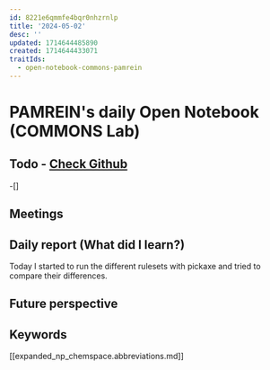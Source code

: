 ```yaml
---
id: 8221e6qmmfe4bqr0nhzrnlp
title: '2024-05-02'
desc: ''
updated: 1714644485890
created: 1714644433071
traitIds:
  - open-notebook-commons-pamrein
---
```


# PAMREIN's daily Open Notebook (COMMONS Lab)

## Todo - [Check Github](https://github.com/orgs/commons-research/projects/2/views/1)
-[]


## Meetings



## Daily report (What did I learn?)
Today I started to run the different rulesets with pickaxe and tried to compare their differences.


## Future perspective



## Keywords
[[expanded_np_chemspace.abbreviations.md]]
